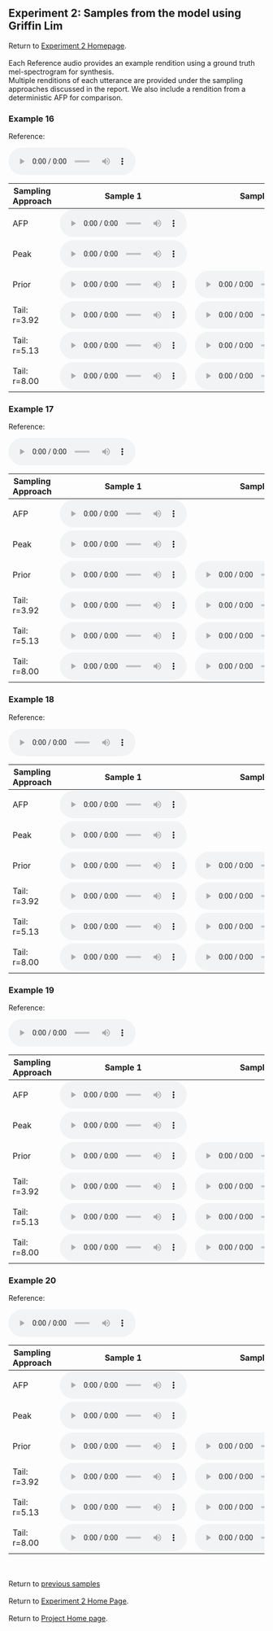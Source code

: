 <!-- exp 1a -->

## Experiment 2: Samples from the model using Griffin Lim

Return to [Experiment 2 Homepage](https://ljlj9.github.io/mscproject/experiment_2.html).
<br><br>
Each Reference audio provides an example rendition using a ground truth mel-spectrogram for synthesis.
<br>
Multiple renditions of each utterance are provided under the sampling approaches discussed in the report.
We also include a rendition from a deterministic AFP for comparison.
### Example 16

Reference:          
<p><audio src="Experiment2/Example16/reference.wav" controls style="width: 250px;"></audio></p>

| Sampling Approach | Sample 1 | Sample 2 | Sample 3 | Sample 4 | Sample 5 |
| --- | --- | --- | --- | --- | --- |
| AFP | <audio src="afp_web_samples/Example16.wav" controls style="width: 250px;"></audio> | | | | |
| Peak  | <audio src="Experiment2/Example16/peak/sample_1.wav" controls style="width: 250px;"></audio> | | | | |
| Prior | <audio src="Experiment2/Example16/prior/sample_1.wav" controls style="width: 250px;"></audio> | <audio src="Experiment2/Example16/prior/sample_2.wav" controls style="width: 250px;"></audio> | <audio src="Experiment2/Example16/prior/sample_3.wav" controls style="width: 250px;"></audio> | <audio src="Experiment2/Example16/prior/sample_4.wav" controls style="width: 250px;"></audio> | <audio src="Experiment2/Example16/prior/sample_5.wav" controls style="width: 250px;"></audio> |
| Tail: r=3.92 | <audio src="Experiment2/Example16/tail392/sample_1.wav" controls style="width: 250px;"></audio> | <audio src="Experiment2/Example16/tail392/sample_2.wav" controls style="width: 250px;"></audio> | <audio src="Experiment2/Example16/tail392/sample_3.wav" controls style="width: 250px;"></audio> | <audio src="Experiment2/Example16/tail392/sample_4.wav" controls style="width: 250px;"></audio> | <audio src="Experiment2/Example16/tail392/sample_5.wav" controls style="width: 250px;"></audio> |
| Tail: r=5.13 | <audio src="Experiment2/Example16/tail513/sample_1.wav" controls style="width: 250px;"></audio> | <audio src="Experiment2/Example16/tail513/sample_2.wav" controls style="width: 250px;"></audio> | <audio src="Experiment2/Example16/tail513/sample_3.wav" controls style="width: 250px;"></audio> | <audio src="Experiment2/Example16/tail513/sample_4.wav" controls style="width: 250px;"></audio> | <audio src="Experiment2/Example16/tail513/sample_5.wav" controls style="width: 250px;"></audio> |
| Tail: r=8.00 | <audio src="Experiment2/Example16/tail8/sample_1.wav" controls style="width: 250px;"></audio> | <audio src="Experiment2/Example16/tail8/sample_2.wav" controls style="width: 250px;"></audio> | <audio src="Experiment2/Example16/tail8/sample_3.wav" controls style="width: 250px;"></audio> | <audio src="Experiment2/Example16/tail8/sample_4.wav" controls style="width: 250px;"></audio> | <audio src="Experiment2/Example16/tail8/sample_5.wav" controls style="width: 250px;"></audio> |

### Example 17

Reference:          
<p><audio src="Experiment2/Example17/reference.wav" controls style="width: 250px;"></audio></p>

| Sampling Approach | Sample 1 | Sample 2 | Sample 3 | Sample 4 | Sample 5 |
| --- | --- | --- | --- | --- | --- |
| AFP | <audio src="afp_web_samples/Example17.wav" controls style="width: 250px;"></audio> | | | | |
| Peak  | <audio src="Experiment2/Example17/peak/sample_1.wav" controls style="width: 250px;"></audio> | | | | |
| Prior | <audio src="Experiment2/Example17/prior/sample_1.wav" controls style="width: 250px;"></audio> | <audio src="Experiment2/Example17/prior/sample_2.wav" controls style="width: 250px;"></audio> | <audio src="Experiment2/Example17/prior/sample_3.wav" controls style="width: 250px;"></audio> | <audio src="Experiment2/Example17/prior/sample_4.wav" controls style="width: 250px;"></audio> | <audio src="Experiment2/Example17/prior/sample_5.wav" controls style="width: 250px;"></audio> |
| Tail: r=3.92 | <audio src="Experiment2/Example17/tail392/sample_1.wav" controls style="width: 250px;"></audio> | <audio src="Experiment2/Example17/tail392/sample_2.wav" controls style="width: 250px;"></audio> | <audio src="Experiment2/Example17/tail392/sample_3.wav" controls style="width: 250px;"></audio> | <audio src="Experiment2/Example17/tail392/sample_4.wav" controls style="width: 250px;"></audio> | <audio src="Experiment2/Example17/tail392/sample_5.wav" controls style="width: 250px;"></audio> |
| Tail: r=5.13 | <audio src="Experiment2/Example17/tail513/sample_1.wav" controls style="width: 250px;"></audio> | <audio src="Experiment2/Example17/tail513/sample_2.wav" controls style="width: 250px;"></audio> | <audio src="Experiment2/Example17/tail513/sample_3.wav" controls style="width: 250px;"></audio> | <audio src="Experiment2/Example17/tail513/sample_4.wav" controls style="width: 250px;"></audio> | <audio src="Experiment2/Example17/tail513/sample_5.wav" controls style="width: 250px;"></audio> |
| Tail: r=8.00 | <audio src="Experiment2/Example17/tail8/sample_1.wav" controls style="width: 250px;"></audio> | <audio src="Experiment2/Example17/tail8/sample_2.wav" controls style="width: 250px;"></audio> | <audio src="Experiment2/Example17/tail8/sample_3.wav" controls style="width: 250px;"></audio> | <audio src="Experiment2/Example17/tail8/sample_4.wav" controls style="width: 250px;"></audio> | <audio src="Experiment2/Example17/tail8/sample_5.wav" controls style="width: 250px;"></audio> |

### Example 18

Reference:          
<p><audio src="Experiment2/Example18/reference.wav" controls style="width: 250px;"></audio></p>

| Sampling Approach | Sample 1 | Sample 2 | Sample 3 | Sample 4 | Sample 5 |
| --- | --- | --- | --- | --- | --- |
| AFP | <audio src="afp_web_samples/Example18.wav" controls style="width: 250px;"></audio> | | | | |
| Peak  | <audio src="Experiment2/Example18/peak/sample_1.wav" controls style="width: 250px;"></audio> | | | | |
| Prior | <audio src="Experiment2/Example18/prior/sample_1.wav" controls style="width: 250px;"></audio> | <audio src="Experiment2/Example18/prior/sample_2.wav" controls style="width: 250px;"></audio> | <audio src="Experiment2/Example18/prior/sample_3.wav" controls style="width: 250px;"></audio> | <audio src="Experiment2/Example18/prior/sample_4.wav" controls style="width: 250px;"></audio> | <audio src="Experiment2/Example18/prior/sample_5.wav" controls style="width: 250px;"></audio> |
| Tail: r=3.92 | <audio src="Experiment2/Example18/tail392/sample_1.wav" controls style="width: 250px;"></audio> | <audio src="Experiment2/Example18/tail392/sample_2.wav" controls style="width: 250px;"></audio> | <audio src="Experiment2/Example18/tail392/sample_3.wav" controls style="width: 250px;"></audio> | <audio src="Experiment2/Example18/tail392/sample_4.wav" controls style="width: 250px;"></audio> | <audio src="Experiment2/Example18/tail392/sample_5.wav" controls style="width: 250px;"></audio> |
| Tail: r=5.13 | <audio src="Experiment2/Example18/tail513/sample_1.wav" controls style="width: 250px;"></audio> | <audio src="Experiment2/Example18/tail513/sample_2.wav" controls style="width: 250px;"></audio> | <audio src="Experiment2/Example18/tail513/sample_3.wav" controls style="width: 250px;"></audio> | <audio src="Experiment2/Example18/tail513/sample_4.wav" controls style="width: 250px;"></audio> | <audio src="Experiment2/Example18/tail513/sample_5.wav" controls style="width: 250px;"></audio> |
| Tail: r=8.00 | <audio src="Experiment2/Example18/tail8/sample_1.wav" controls style="width: 250px;"></audio> | <audio src="Experiment2/Example18/tail8/sample_2.wav" controls style="width: 250px;"></audio> | <audio src="Experiment2/Example18/tail8/sample_3.wav" controls style="width: 250px;"></audio> | <audio src="Experiment2/Example18/tail8/sample_4.wav" controls style="width: 250px;"></audio> | <audio src="Experiment2/Example18/tail8/sample_5.wav" controls style="width: 250px;"></audio> |

### Example 19

Reference:          
<p><audio src="Experiment2/Example19/reference.wav" controls style="width: 250px;"></audio></p>

| Sampling Approach | Sample 1 | Sample 2 | Sample 3 | Sample 4 | Sample 5 |
| --- | --- | --- | --- | --- | --- |
| AFP | <audio src="afp_web_samples/Example19.wav" controls style="width: 250px;"></audio> | | | | |
| Peak  | <audio src="Experiment2/Example19/peak/sample_1.wav" controls style="width: 250px;"></audio> | | | | |
| Prior | <audio src="Experiment2/Example19/prior/sample_1.wav" controls style="width: 250px;"></audio> | <audio src="Experiment2/Example19/prior/sample_2.wav" controls style="width: 250px;"></audio> | <audio src="Experiment2/Example19/prior/sample_3.wav" controls style="width: 250px;"></audio> | <audio src="Experiment2/Example19/prior/sample_4.wav" controls style="width: 250px;"></audio> | <audio src="Experiment2/Example19/prior/sample_5.wav" controls style="width: 250px;"></audio> |
| Tail: r=3.92 | <audio src="Experiment2/Example19/tail392/sample_1.wav" controls style="width: 250px;"></audio> | <audio src="Experiment2/Example19/tail392/sample_2.wav" controls style="width: 250px;"></audio> | <audio src="Experiment2/Example19/tail392/sample_3.wav" controls style="width: 250px;"></audio> | <audio src="Experiment2/Example19/tail392/sample_4.wav" controls style="width: 250px;"></audio> | <audio src="Experiment2/Example19/tail392/sample_5.wav" controls style="width: 250px;"></audio> |
| Tail: r=5.13 | <audio src="Experiment2/Example19/tail513/sample_1.wav" controls style="width: 250px;"></audio> | <audio src="Experiment2/Example19/tail513/sample_2.wav" controls style="width: 250px;"></audio> | <audio src="Experiment2/Example19/tail513/sample_3.wav" controls style="width: 250px;"></audio> | <audio src="Experiment2/Example19/tail513/sample_4.wav" controls style="width: 250px;"></audio> | <audio src="Experiment2/Example19/tail513/sample_5.wav" controls style="width: 250px;"></audio> |
| Tail: r=8.00 | <audio src="Experiment2/Example19/tail8/sample_1.wav" controls style="width: 250px;"></audio> | <audio src="Experiment2/Example19/tail8/sample_2.wav" controls style="width: 250px;"></audio> | <audio src="Experiment2/Example19/tail8/sample_3.wav" controls style="width: 250px;"></audio> | <audio src="Experiment2/Example19/tail8/sample_4.wav" controls style="width: 250px;"></audio> | <audio src="Experiment2/Example19/tail8/sample_5.wav" controls style="width: 250px;"></audio> |

### Example 20

Reference:          
<p><audio src="Experiment2/Example20/reference.wav" controls style="width: 250px;"></audio></p>

| Sampling Approach | Sample 1 | Sample 2 | Sample 3 | Sample 4 | Sample 5 |
| --- | --- | --- | --- | --- | --- |
| AFP | <audio src="afp_web_samples/Example20.wav" controls style="width: 250px;"></audio> | | | | |
| Peak  | <audio src="Experiment2/Example20/peak/sample_1.wav" controls style="width: 250px;"></audio> | | | | |
| Prior | <audio src="Experiment2/Example20/prior/sample_1.wav" controls style="width: 250px;"></audio> | <audio src="Experiment2/Example20/prior/sample_2.wav" controls style="width: 250px;"></audio> | <audio src="Experiment2/Example20/prior/sample_3.wav" controls style="width: 250px;"></audio> | <audio src="Experiment2/Example20/prior/sample_4.wav" controls style="width: 250px;"></audio> | <audio src="Experiment2/Example20/prior/sample_5.wav" controls style="width: 250px;"></audio> |
| Tail: r=3.92 | <audio src="Experiment2/Example20/tail392/sample_1.wav" controls style="width: 250px;"></audio> | <audio src="Experiment2/Example20/tail392/sample_2.wav" controls style="width: 250px;"></audio> | <audio src="Experiment2/Example20/tail392/sample_3.wav" controls style="width: 250px;"></audio> | <audio src="Experiment2/Example20/tail392/sample_4.wav" controls style="width: 250px;"></audio> | <audio src="Experiment2/Example20/tail392/sample_5.wav" controls style="width: 250px;"></audio> |
| Tail: r=5.13 | <audio src="Experiment2/Example20/tail513/sample_1.wav" controls style="width: 250px;"></audio> | <audio src="Experiment2/Example20/tail513/sample_2.wav" controls style="width: 250px;"></audio> | <audio src="Experiment2/Example20/tail513/sample_3.wav" controls style="width: 250px;"></audio> | <audio src="Experiment2/Example20/tail513/sample_4.wav" controls style="width: 250px;"></audio> | <audio src="Experiment2/Example20/tail513/sample_5.wav" controls style="width: 250px;"></audio> |
| Tail: r=8.00 | <audio src="Experiment2/Example20/tail8/sample_1.wav" controls style="width: 250px;"></audio> | <audio src="Experiment2/Example20/tail8/sample_2.wav" controls style="width: 250px;"></audio> | <audio src="Experiment2/Example20/tail8/sample_3.wav" controls style="width: 250px;"></audio> | <audio src="Experiment2/Example20/tail8/sample_4.wav" controls style="width: 250px;"></audio> | <audio src="Experiment2/Example20/tail8/sample_5.wav" controls style="width: 250px;"></audio> |


<br><br>
Return to [previous samples](https://ljlj9.github.io/mscproject/experiment_2_iii.html)
<br><br>
Return to [Experiment 2 Home Page](https://ljlj9.github.io/mscproject/experiment_2.html).
<br><br>
Return to [Project Home page](https://ljlj9.github.io/mscproject/index.html).
